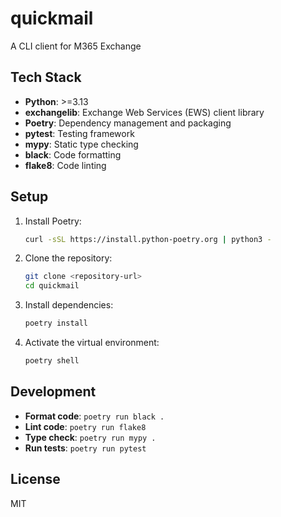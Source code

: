 # quickmail

A CLI client for M365 Exchange

## Tech Stack

- **Python**: >=3.13
- **exchangelib**: Exchange Web Services (EWS) client library
- **Poetry**: Dependency management and packaging
- **pytest**: Testing framework
- **mypy**: Static type checking
- **black**: Code formatting
- **flake8**: Code linting

## Setup

1. Install Poetry:
   ```bash
   curl -sSL https://install.python-poetry.org | python3 -
   ```

2. Clone the repository:
   ```bash
   git clone <repository-url>
   cd quickmail
   ```

3. Install dependencies:
   ```bash
   poetry install
   ```

4. Activate the virtual environment:
   ```bash
   poetry shell
   ```

## Development

- **Format code**: `poetry run black .`
- **Lint code**: `poetry run flake8`
- **Type check**: `poetry run mypy .`
- **Run tests**: `poetry run pytest`

## License

MIT